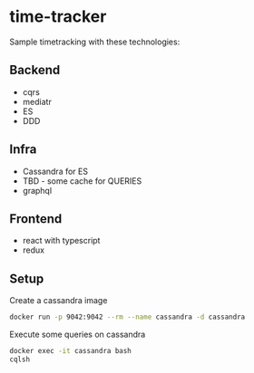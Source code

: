 # time-tracker

Sample timetracking with these technologies:

## Backend

- cqrs
- mediatr
- ES
- DDD

## Infra

- Cassandra for ES
- TBD - some cache for QUERIES
- graphql

## Frontend

- react with typescript
- redux

## Setup

Create a cassandra image

```bash
docker run -p 9042:9042 --rm --name cassandra -d cassandra
```

Execute some queries on cassandra

```bash
docker exec -it cassandra bash
cqlsh
```